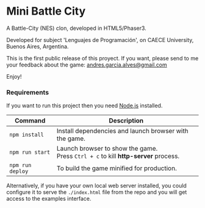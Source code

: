 # Mini Battle City

A Battle-City (NES) clon, developed in HTML5/Phaser3.

Developed for subject 'Lenguajes de Programación', on CAECE University, Buenos Aires, Argentina.

This is the first public release of this proyect.
If you want, please send to me your feedback about the game: andres.garcia.alves@gmail.com

Enjoy!

### Requirements

If you want to run this project then you need [Node.js](https://nodejs.org) installed.

| Command | Description |
|---------|-------------|
| `npm install` | Install dependencies and launch browser with the game.|
| `npm run start` | Launch browser to show the game. <br> Press `Ctrl + c` to kill **http-server** process. |
| `npm run deploy` | To build the game minified for production. |

Alternatively, if you have your own local web server installed, you could configure it to serve the `./index.html` file from the repo and you will get access to the examples interface.

